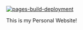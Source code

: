 [![pages-build-deployment](https://github.com/mariavarg/mariavarg.github.io/actions/workflows/pages/pages-build-deployment/badge.svg?branch=main)](https://github.com/mariavarg/mariavarg.github.io/actions/workflows/pages/pages-build-deployment)

This is my Personal Website!
